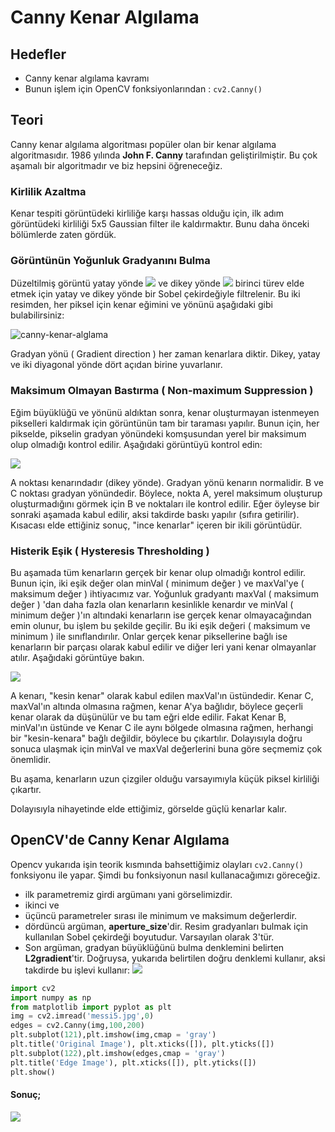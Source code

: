 # Canny Kenar Algılama

## Hedefler

- Canny kenar algılama kavramı
- Bunun işlem için OpenCV fonksiyonlarından : `cv2.Canny()`

## Teori

Canny kenar algılama algoritması popüler olan bir kenar algılama algoritmasıdır. 1986
yılında **John F. Canny** tarafından geliştirilmiştir. Bu çok aşamalı bir algoritmadır
ve biz hepsini öğreneceğiz.

### Kirlilik Azaltma

Kenar tespiti görüntüdeki kirliliğe karşı hassas olduğu için, ilk adım görüntüdeki
kirliliği 5x5 Gaussian filter ile kaldırmaktır. Bunu daha önceki bölümlerde zaten
gördük.

### Görüntünün Yoğunluk Gradyanını Bulma

Düzeltilmiş görüntü yatay yönde
![](https://opencv-python-tutroals.readthedocs.io/en/latest/_images/math/435f8877ff8b95bab1e4f3bd435524ffee5c14e6.png)
ve dikey yönde
![](https://opencv-python-tutroals.readthedocs.io/en/latest/_images/math/8bc80afcfda0a10c756110ee5b0dfdfa5c137392.png)
birinci türev elde etmek için yatay ve dikey yönde bir Sobel çekirdeğiyle filtrelenir.
Bu iki resimden, her piksel için kenar eğimini ve yönünü aşağıdaki gibi bulabilirsiniz:

![canny-kenar-alglama](https://opencv-python-tutroals.readthedocs.io/en/latest/_images/math/fc9752466c9c38d07985d62e86946489e23c61e2.png?style=center)

Gradyan yönü \( Gradient direction \) her zaman kenarlara diktir. Dikey, yatay ve iki
diyagonal yönde dört açıdan birine yuvarlanır.

### Maksimum Olmayan Bastırma \( Non-maximum Suppression \)

Eğim büyüklüğü ve yönünü aldıktan sonra, kenar oluşturmayan istenmeyen pikselleri
kaldırmak için görüntünün tam bir taraması yapılır. Bunun için, her pikselde, pikselin
gradyan yönündeki komşusundan yerel bir maksimum olup olmadığı kontrol edilir. Aşağıdaki
görüntüyü kontrol edin:

![](https://opencv-python-tutroals.readthedocs.io/en/latest/_images/nms.jpg?style=center)

A noktası kenarındadır \(dikey yönde\). Gradyan yönü kenarın normalidir. B ve C noktası
gradyan yönündedir. Böylece, nokta A, yerel maksimum oluşturup oluşturmadığını görmek
için B ve noktaları ile kontrol edilir. Eğer öyleyse bir sonraki aşamada kabul edilir,
aksi takdirde baskı yapılır \(sıfıra getirilir\). Kısacası elde ettiğiniz sonuç, "ince
kenarlar" içeren bir ikili görüntüdür.

### Histerik Eşik \( Hysteresis Thresholding \)

Bu aşamada tüm kenarların gerçek bir kenar olup olmadığı kontrol edilir. Bunun için, iki
eşik değer olan minVal \( minimum değer \) ve maxVal'ye \( maksimum değer \) ihtiyacımız
var. Yoğunluk gradyantı maxVal \( maksimum değer \) 'dan daha fazla olan kenarların
kesinlikle kenardır ve minVal \( minimum değer \)'ın altındaki kenarların ise gerçek
kenar olmayacağından emin olunur, bu işlem bu şekilde geçilir. Bu iki eşik değeri \(
maksimum ve minimum \) ile sınıflandırılır. Onlar gerçek kenar piksellerine bağlı ise
kenarların bir parçası olarak kabul edilir ve diğer leri yani kenar olmayanlar atılır.
Aşağıdaki görüntüye bakın.

![](https://opencv-python-tutroals.readthedocs.io/en/latest/_images/hysteresis.jpg?style=center)

A kenarı, "kesin kenar" olarak kabul edilen maxVal'ın üstündedir. Kenar C, maxVal'ın
altında olmasına rağmen, kenar A'ya bağlıdır, böylece geçerli kenar olarak da düşünülür
ve bu tam eğri elde edilir. Fakat Kenar B, minVal'ın üstünde ve Kenar C ile aynı bölgede
olmasına rağmen, herhangi bir "kesin-kenara" bağlı değildir, böylece bu çıkartılır.
Dolayısıyla doğru sonuca ulaşmak için minVal ve maxVal değerlerini buna göre seçmemiz
çok önemlidir.

Bu aşama, kenarların uzun çizgiler olduğu varsayımıyla küçük piksel kirliliği çıkartır.

Dolayısıyla nihayetinde elde ettiğimiz, görselde güçlü kenarlar kalır.

## OpenCV'de Canny Kenar Algılama

Opencv yukarıda işin teorik kısmında bahsettiğimiz olayları `cv2.Canny()` fonksiyonu ile
yapar. Şimdi bu fonksiyonun nasıl kullanacağımızı göreceğiz.

- ilk parametremiz girdi argümanı yani görselimizdir.
- ikinci ve
- üçüncü parametreler sırası ile minimum ve maksimum değerlerdir.
- dördüncü argüman, **aperture_size**'dir. Resim gradyanları bulmak için kullanılan
  Sobel çekirdeği boyutudur. Varsayılan olarak 3'tür.
- Son argüman, gradyan büyüklüğünü bulma denklemini belirten **L2gradient**'tir.
  Doğruysa, yukarıda belirtilen doğru denklemi kullanır, aksi takdirde bu işlevi
  kullanır:
  ![](https://opencv-python-tutroals.readthedocs.io/en/latest/_images/math/559f1d19fb3ffb98feccf9e5931edc0f73e1f26e.png?style=center)

```python
import cv2
import numpy as np
from matplotlib import pyplot as plt
img = cv2.imread('messi5.jpg',0)
edges = cv2.Canny(img,100,200)
plt.subplot(121),plt.imshow(img,cmap = 'gray')
plt.title('Original Image'), plt.xticks([]), plt.yticks([])
plt.subplot(122),plt.imshow(edges,cmap = 'gray')
plt.title('Edge Image'), plt.xticks([]), plt.yticks([])
plt.show()
```

#### Sonuç;

![](https://opencv-python-tutroals.readthedocs.io/en/latest/_images/canny1.jpg?style=center)
